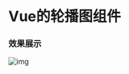 # Vue的轮播图组件

### 效果展示
![img](https://github.com/webPpei/vue-loop-vue-carousel/blob/master/static/7%E6%9C%88-11-2018%2017-04-37.gif)
